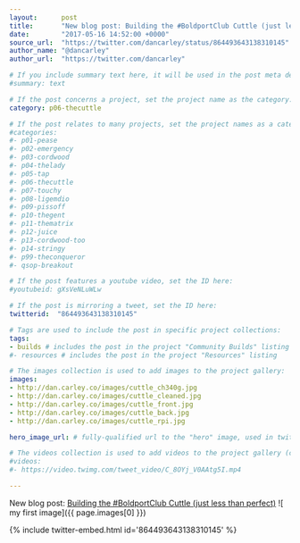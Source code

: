 ```yaml
---
layout:      post
title:       "New blog post: Building the #BoldportClub Cuttle (just less than perfect):"
date:        "2017-05-16 14:52:00 +0000"
source_url:  "https://twitter.com/dancarley/status/864493643138310145"
author_name: "@dancarley"
author_url:  "https://twitter.com/dancarley"

# If you include summary text here, it will be used in the post meta description instead of an excerpt from the post body
#summary: text

# If the post concerns a project, set the project name as the category:
category: p06-thecuttle

# If the post relates to many projects, set the project names as a categories array:
#categories:
#- p01-pease
#- p02-emergency
#- p03-cordwood
#- p04-thelady
#- p05-tap
#- p06-thecuttle
#- p07-touchy
#- p08-ligemdio
#- p09-pissoff
#- p10-thegent
#- p11-thematrix
#- p12-juice
#- p13-cordwood-too
#- p14-stringy
#- p99-theconqueror
#- qsop-breakout

# If the post features a youtube video, set the ID here:
#youtubeid: gXsVeNLuWLw

# If the post is mirroring a tweet, set the ID here:
twitterid:  "864493643138310145"

# Tags are used to include the post in specific project collections:
tags:
- builds # includes the post in the project "Community Builds" listing
#- resources # includes the post in the project "Resources" listing

# The images collection is used to add images to the project gallery:
images:
- http://dan.carley.co/images/cuttle_ch340g.jpg
- http://dan.carley.co/images/cuttle_cleaned.jpg
- http://dan.carley.co/images/cuttle_front.jpg
- http://dan.carley.co/images/cuttle_back.jpg
- http://dan.carley.co/images/cuttle_rpi.jpg

hero_image_url: # fully-qualified url to the "hero" image, used in twitter cards for example

# The videos collection is used to add videos to the project gallery (currently only mp4):
#videos:
#- https://video.twimg.com/tweet_video/C_8OYj_V0AAtg5I.mp4

---
```


New blog post: [Building the #BoldportClub Cuttle (just less than perfect)](http://dan.carley.co/blog/2017/05/16/boldport-cuttle-just-less-than-perfect/)
![ my first image]({{ page.images[0] }})

{% include twitter-embed.html id='864493643138310145' %}



